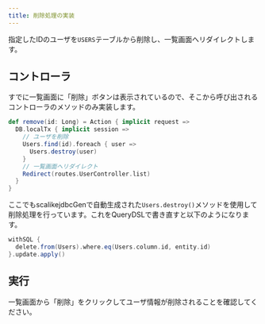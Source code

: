```yaml
---
title: 削除処理の実装
---
```


指定したIDのユーザを`USERS`テーブルから削除し、一覧画面へリダイレクトします。

## コントローラ

すでに一覧画面に「削除」ボタンは表示されているので、そこから呼び出されるコントローラのメソッドのみ実装します。

```scala
def remove(id: Long) = Action { implicit request =>
  DB.localTx { implicit session =>
    // ユーザを削除
    Users.find(id).foreach { user =>
      Users.destroy(user)
    }
    // 一覧画面へリダイレクト
    Redirect(routes.UserController.list)
  }
}
```

ここでもscalikejdbcGenで自動生成された`Users.destroy()`メソッドを使用して削除処理を行っています。これをQueryDSLで書き直すと以下のようになります。

```scala
withSQL {
  delete.from(Users).where.eq(Users.column.id, entity.id)
}.update.apply()
```

## 実行

一覧画面から「削除」をクリックしてユーザ情報が削除されることを確認してください。

